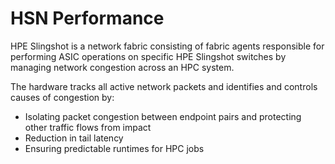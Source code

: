 # HSN Performance

HPE Slingshot is a network fabric consisting of fabric agents responsible for performing ASIC operations on specific HPE Slingshot switches by managing network congestion across an HPC system.

The hardware tracks all active network packets and identifies and controls causes of congestion by:

- Isolating packet congestion between endpoint pairs and protecting other traffic flows from impact
- Reduction in tail latency
- Ensuring predictable runtimes for HPC jobs
